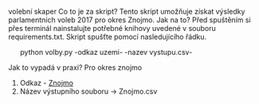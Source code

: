 volební skaper</bl>
Co to je za skript?</bl>
Tento skript umožňuje získat výsledky parlamentních voleb 2017 pro okres Znojmo.</bl>
Jak na to?
Před spuštěním si přes terminál nainstalujte potřebné knihovy uvedené v souboru requirements.txt. Skript spušťte pomocí nasledujícího řádku.
<ul>
  
python volby.py -odkaz uzemi- -nazev vystupu.csv-

</ul>

Jak to vypadá v praxi?</bl>
Pro okres znojmo</bl>
<ol>
  <li>
    Odkaz - <a href="https://www.volby.cz/pls/ps2017nss/ps32?xjazyk=CZ&xkraj=11&xnumnuts=6207">Znojmo</a>
  </li>
  <li>
    Název výstupního souboru -> Znojmo.csv
  </li>
</ol>
